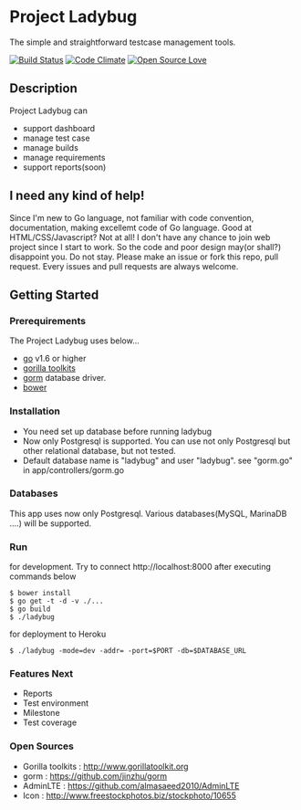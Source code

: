 # Project Ladybug 

The simple and straightforward testcase management tools.

[![Build Status](https://secure.travis-ci.org/wisedog/ladybug.svg?branch=master)](http://travis-ci.org/wisedog/ladybug)
[![Code Climate](https://codeclimate.com/github/wisedog/ladybug/badges/gpa.svg)](https://codeclimate.com/github/wisedog/ladybug)
[![Open Source Love](https://badges.frapsoft.com/os/gpl/gpl.svg?v=102)](https://github.com/ellerbrock/open-source-badge/)

## Description

Project Ladybug can 

* support dashboard
* manage test case
* manage builds
* manage requirements
* support reports(soon)

## I need any kind of help! 

Since I'm new to Go language, not familiar with code convention, documentation, making excellemt code of Go language. Good at HTML/CSS/Javascript? Not at all! I don't have any chance to join web project since I start to work. So the code and poor design may(or shall?) disappoint you. Do not stay. Please make an issue or fork this repo, pull request. Every issues and pull requests are always welcome.

## Getting Started

### Prerequirements

The Project Ladybug uses below... 

* [go](http://www.golang.org) v1.6 or higher
* [gorilla toolkits](http://www.gorillatoolkit.org)
* [gorm](https://github.com/jinzhu/gorm) database driver.
* [bower](http://www.wwwwwwww.org)  

### Installation

* You need set up database before running ladybug
* Now only Postgresql is supported. You can use not only Postgresql but other relational database, but not tested. 
* Default database name is "ladybug" and user "ladybug". see "gorm.go" in app/controllers/gorm.go

### Databases

This app uses now only Postgresql. Various databases(MySQL, MarinaDB ....) will be supported. 

### Run

for development. Try to connect http://localhost:8000 after executing commands below 
```
$ bower install
$ go get -t -d -v ./... 
$ go build
$ ./ladybug 
```

for deployment to Heroku 
```
$ ./ladybug -mode=dev -addr= -port=$PORT -db=$DATABASE_URL
``` 

### Features Next
* Reports
* Test environment
* Milestone
* Test coverage

### Open Sources
* Gorilla toolkits : http://www.gorillatoolkit.org
* gorm : https://github.com/jinzhu/gorm
* AdminLTE : https://github.com/almasaeed2010/AdminLTE
* Icon : http://www.freestockphotos.biz/stockphoto/10655
